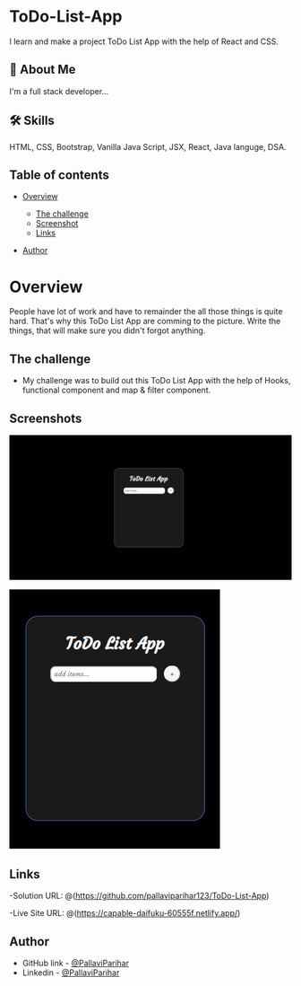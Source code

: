 # ToDo-List-App
I learn and make a project ToDo List App with the help of React and CSS.

## 🚀 About Me
I'm a full stack developer...

## 🛠 Skills
HTML, CSS, Bootstrap, Vanilla Java Script, JSX, React, Java languge, DSA.


## Table of contents

- [Overview](#overview)
   - [The challenge](#the-challenge)
   - [Screenshot](#screenshots)
   - [Links](#links)

- [Author](#author)


# Overview
People have lot of work and have to remainder the all those things is quite hard. That's why this ToDo List App are comming to the picture. Write the things, that will make sure you didn't forgot anything.

## The challenge

- My challenge was to build out this ToDo List App with the help of Hooks, functional component and map & filter component.

## Screenshots

![Desktop view](src/todo-project/Des_size_img.png)

![mobile view](src/todo-project/mobile_view.png)


## Links

-Solution URL: @(https://github.com/pallaviparihar123/ToDo-List-App)

-Live Site URL: @(https://capable-daifuku-60555f.netlify.app/)
## Author

- GitHub link - [@PallaviParihar](https://www.github.com/pallaviparihar123)
- Linkedin - [@PallaviParihar](https://www.linkedin.com/in/pallavi-parihar-23bb13200/)
